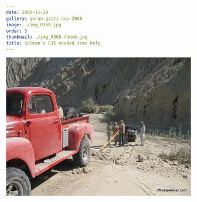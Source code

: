 ```yaml
---
date: 2008-11-20
gallery: goran-gatti-nov-2008
image: ./img_0360.jpg
order: 5
thumbnail: ./img_0360-thumb.jpg
title: Salman's CJ5 needed some help
---
```


![Salman's CJ5 needed some help](./img_0360.jpg)